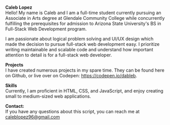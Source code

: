 **Caleb Lopez** <br>
Hello! My name is Caleb and I am a full-time student currently pursuing an Associate in Arts degree at Glendale Community College while concurrently fulfilling the prerequisites for admission to Arizona State University's BS in Full-Stack Web Development program. 

I am passionate about logical problem solving and UI/UX design which made the decision to pursue full-stack web development easy. I prioritize writing maintainable and scalable code and understand how important attention to detail is for a full-stack web developer. 
<br>

**Projects**<br>
I have created numerous projects in my spare time. They can be found here on Github, or live over on Codepen: https://codepen.io/dableb.

**Skills**<br>
Currently, I am proficient in HTML, CSS, and JavaScript, and enjoy creating small to medium-sized web applications. 

**Contact:**<br>
If you have any questions about this script, you can reach me at caleblopez96@gmail.com
